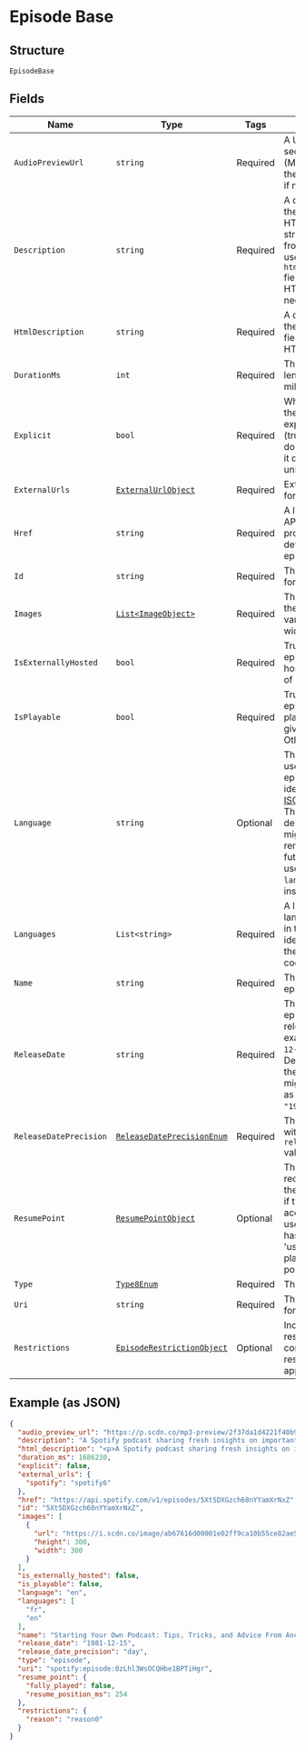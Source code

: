
# Episode Base

## Structure

`EpisodeBase`

## Fields

| Name | Type | Tags | Description |
|  --- | --- | --- | --- |
| `AudioPreviewUrl` | `string` | Required | A URL to a 30 second preview (MP3 format) of the episode. `null` if not available. |
| `Description` | `string` | Required | A description of the episode. HTML tags are stripped away from this field, use `html_description` field in case HTML tags are needed. |
| `HtmlDescription` | `string` | Required | A description of the episode. This field may contain HTML tags. |
| `DurationMs` | `int` | Required | The episode length in milliseconds. |
| `Explicit` | `bool` | Required | Whether or not the episode has explicit content (true = yes it does; false = no it does not OR unknown). |
| `ExternalUrls` | [`ExternalUrlObject`](../../doc/models/external-url-object.md) | Required | External URLs for this episode. |
| `Href` | `string` | Required | A link to the Web API endpoint providing full details of the episode. |
| `Id` | `string` | Required | The [Spotify ID](/documentation/web-api/concepts/spotify-uris-ids) for the episode. |
| `Images` | [`List<ImageObject>`](../../doc/models/image-object.md) | Required | The cover art for the episode in various sizes, widest first. |
| `IsExternallyHosted` | `bool` | Required | True if the episode is hosted outside of Spotify's CDN. |
| `IsPlayable` | `bool` | Required | True if the episode is playable in the given market. Otherwise false. |
| `Language` | `string` | Optional | The language used in the episode, identified by a [ISO 639](https://en.wikipedia.org/wiki/ISO_639) code. This field is deprecated and might be removed in the future. Please use the `languages` field instead. |
| `Languages` | `List<string>` | Required | A list of the languages used in the episode, identified by their [ISO 639-1](https://en.wikipedia.org/wiki/ISO_639) code. |
| `Name` | `string` | Required | The name of the episode. |
| `ReleaseDate` | `string` | Required | The date the episode was first released, for example `"1981-12-15"`. Depending on the precision, it might be shown as `"1981"` or `"1981-12"`. |
| `ReleaseDatePrecision` | [`ReleaseDatePrecisionEnum`](../../doc/models/release-date-precision-enum.md) | Required | The precision with which `release_date` value is known. |
| `ResumePoint` | [`ResumePointObject`](../../doc/models/resume-point-object.md) | Optional | The user's most recent position in the episode. Set if the supplied access token is a user token and has the scope 'user-read-playback-position'. |
| `Type` | [`Type8Enum`](../../doc/models/type-8-enum.md) | Required | The object type. |
| `Uri` | `string` | Required | The [Spotify URI](/documentation/web-api/concepts/spotify-uris-ids) for the episode. |
| `Restrictions` | [`EpisodeRestrictionObject`](../../doc/models/episode-restriction-object.md) | Optional | Included in the response when a content restriction is applied. |

## Example (as JSON)

```json
{
  "audio_preview_url": "https://p.scdn.co/mp3-preview/2f37da1d4221f40b9d1a98cd191f4d6f1646ad17",
  "description": "A Spotify podcast sharing fresh insights on important topics of the moment—in a way only Spotify can. You’ll hear from experts in the music, podcast and tech industries as we discover and uncover stories about our work and the world around us.\n",
  "html_description": "<p>A Spotify podcast sharing fresh insights on important topics of the moment—in a way only Spotify can. You’ll hear from experts in the music, podcast and tech industries as we discover and uncover stories about our work and the world around us.</p>\n",
  "duration_ms": 1686230,
  "explicit": false,
  "external_urls": {
    "spotify": "spotify6"
  },
  "href": "https://api.spotify.com/v1/episodes/5Xt5DXGzch68nYYamXrNxZ",
  "id": "5Xt5DXGzch68nYYamXrNxZ",
  "images": [
    {
      "url": "https://i.scdn.co/image/ab67616d00001e02ff9ca10b55ce82ae553c8228\n",
      "height": 300,
      "width": 300
    }
  ],
  "is_externally_hosted": false,
  "is_playable": false,
  "language": "en",
  "languages": [
    "fr",
    "en"
  ],
  "name": "Starting Your Own Podcast: Tips, Tricks, and Advice From Anchor Creators\n",
  "release_date": "1981-12-15",
  "release_date_precision": "day",
  "type": "episode",
  "uri": "spotify:episode:0zLhl3WsOCQHbe1BPTiHgr",
  "resume_point": {
    "fully_played": false,
    "resume_position_ms": 254
  },
  "restrictions": {
    "reason": "reason0"
  }
}
```

